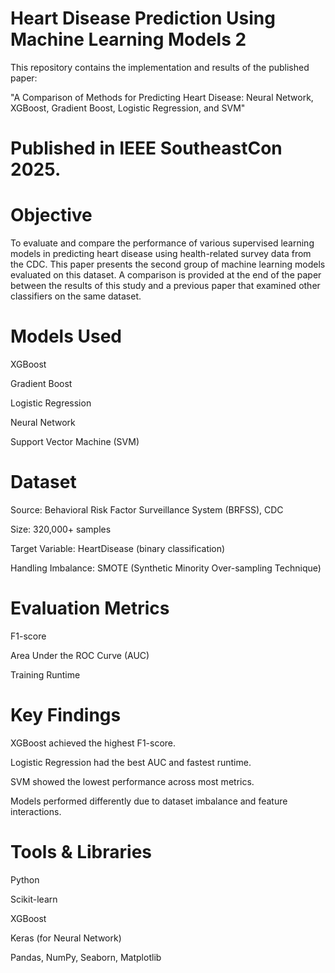 # Heart Disease Prediction Using Machine Learning Models 2
This repository contains the implementation and results of the published paper:

"A Comparison of Methods for Predicting Heart Disease: Neural Network, XGBoost, Gradient Boost, Logistic Regression, and SVM"
# Published in IEEE SoutheastCon 2025.

# Objective
To evaluate and compare the performance of various supervised learning models in predicting heart disease using health-related survey data from the CDC.
This paper presents the second group of machine learning models evaluated on this dataset. A comparison is provided at the end of the paper between the results of this study and a previous paper that examined other classifiers on the same dataset.
# Models Used
XGBoost

Gradient Boost

Logistic Regression

Neural Network

Support Vector Machine (SVM)

# Dataset
Source: Behavioral Risk Factor Surveillance System (BRFSS), CDC

Size: 320,000+ samples

Target Variable: HeartDisease (binary classification)

Handling Imbalance: SMOTE (Synthetic Minority Over-sampling Technique)

# Evaluation Metrics
F1-score

Area Under the ROC Curve (AUC)

Training Runtime

# Key Findings
XGBoost achieved the highest F1-score.

Logistic Regression had the best AUC and fastest runtime.

SVM showed the lowest performance across most metrics.

Models performed differently due to dataset imbalance and feature interactions.

# Tools & Libraries
Python

Scikit-learn

XGBoost

Keras (for Neural Network)

Pandas, NumPy, Seaborn, Matplotlib
